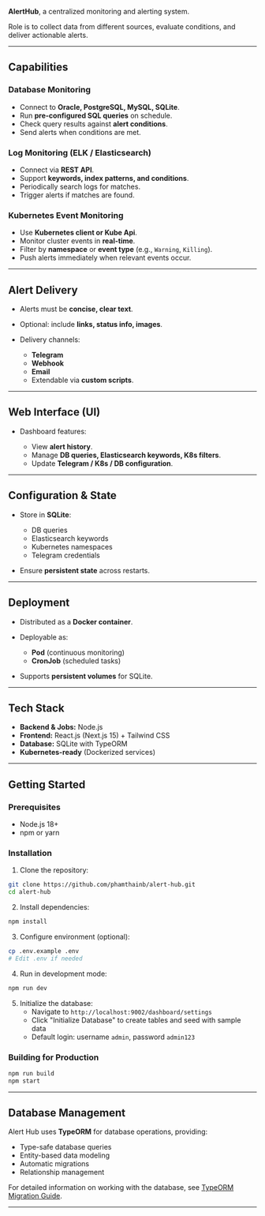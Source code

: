 
**AlertHub**, a centralized monitoring and alerting system.


Role is to collect data from different sources, evaluate conditions, and deliver actionable alerts.

---

## **Capabilities**

### Database Monitoring

* Connect to **Oracle, PostgreSQL, MySQL, SQLite**.
* Run **pre-configured SQL queries** on schedule.
* Check query results against **alert conditions**.
* Send alerts when conditions are met.

### Log Monitoring (ELK / Elasticsearch)

* Connect via **REST API**.
* Support **keywords, index patterns, and conditions**.
* Periodically search logs for matches.
* Trigger alerts if matches are found.

### Kubernetes Event Monitoring

* Use **Kubernetes client or Kube Api**.
* Monitor cluster events in **real-time**.
* Filter by **namespace** or **event type** (e.g., `Warning`, `Killing`).
* Push alerts immediately when relevant events occur.

---

## **Alert Delivery**

* Alerts must be **concise, clear text**.
* Optional: include **links, status info, images**.
* Delivery channels:

  * **Telegram**
  * **Webhook**
  * **Email**
  * Extendable via **custom scripts**.

---

## **Web Interface (UI)**

* Dashboard features:

  * View **alert history**.
  * Manage **DB queries, Elasticsearch keywords, K8s filters**.
  * Update **Telegram / K8s / DB configuration**.

---

## **Configuration & State**

* Store in **SQLite**:

  * DB queries
  * Elasticsearch keywords
  * Kubernetes namespaces
  * Telegram credentials
* Ensure **persistent state** across restarts.

---

## **Deployment**

* Distributed as a **Docker container**.
* Deployable as:

  * **Pod** (continuous monitoring)
  * **CronJob** (scheduled tasks)
* Supports **persistent volumes** for SQLite.

---

## **Tech Stack**

* **Backend & Jobs:** Node.js
* **Frontend:** React.js (Next.js 15) + Tailwind CSS
* **Database:** SQLite with TypeORM
* **Kubernetes-ready** (Dockerized services)

---

## **Getting Started**

### Prerequisites

- Node.js 18+ 
- npm or yarn

### Installation

1. Clone the repository:
```bash
git clone https://github.com/phamthainb/alert-hub.git
cd alert-hub
```

2. Install dependencies:
```bash
npm install
```

3. Configure environment (optional):
```bash
cp .env.example .env
# Edit .env if needed
```

4. Run in development mode:
```bash
npm run dev
```

5. Initialize the database:
   - Navigate to `http://localhost:9002/dashboard/settings`
   - Click "Initialize Database" to create tables and seed with sample data
   - Default login: username `admin`, password `admin123`

### Building for Production

```bash
npm run build
npm start
```

---

## **Database Management**

Alert Hub uses **TypeORM** for database operations, providing:

- Type-safe database queries
- Entity-based data modeling  
- Automatic migrations
- Relationship management

For detailed information on working with the database, see [TypeORM Migration Guide](docs/TYPEORM_MIGRATION.md).

---
